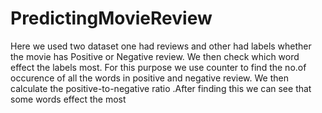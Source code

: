 # PredictingMovieReview

Here we used two dataset one had reviews and other had labels whether the movie has Positive or Negative review.
We then check which word effect the labels most.
For this purpose we use counter to find the no.of occurence of all the words in positive and negative review.
We then calculate the positive-to-negative ratio .After finding this we can see that some words effect the most
